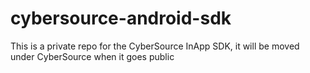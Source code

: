 # cybersource-android-sdk
This is a private repo for the CyberSource InApp SDK, it will be moved under CyberSource when it goes public
